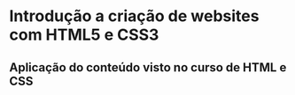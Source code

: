 # Introdução a criação de websites com HTML5 e CSS3

## Aplicação do conteúdo visto no curso de HTML e CSS